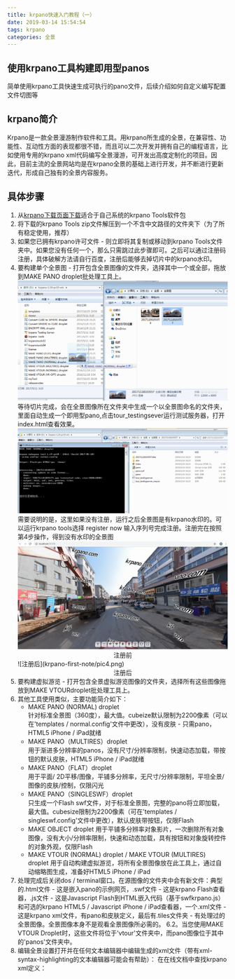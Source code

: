 ```yaml
---
title: krpano快速入门教程（一）
date: 2019-03-14 15:54:54
tags: krpano
categories: 全景
---
```

## 使用krpano工具构建即用型panos  
简单使用krpano工具快速生成可执行的pano文件，后续介绍如何自定义编写配置文件切图等
<!--more-->
## krpano简介
Krpano是一款全景漫游制作软件和工具。用krpano所生成的全景，在兼容性、功能性、互动性方面的表现都很不错，而且可以二次开发并拥有自己的编程语言，比如使用专用的krpano xml代码编写全景漫游，可开发出高度定制化的项目。因此，目前主流的全景网站均是在krpano全景的基础上进行开发，并不断进行更新迭代，形成自己独有的全景内容服务。
## 具体步骤
1. 从[krpano下载页面下载](https://krpano.com/download/)适合于自己系统的krpano Tools软件包
2. 将下载的krpano Tools zip文件解压到一个不含中文路径的文件夹下（为了所有稳定使用，推荐）
3. 如果您已拥有krpano许可文件 - 则立即将其复制或移动到krpano Tools文件夹中。如果您没有任何一个，那么只需跳过此步骤即可。之后可以通过注册码注册，具体破解方法请自行百度，注册后能够去掉切片中的krpano水印。
4. 要构建单个全景图 - 打开包含全景图像的文件夹，选择其中一个或全部，拖放到MAKE PANO droplet批处理工具上。 
   ![拖动全景图到工具上](krpano-first-note/pic1.png)
   等待切片完成，会在全景图像所在文件夹中生成一个以全景图命名的文件夹，里面自动生成一个即用型pano,点击tour_testingsever运行测试服务器，打开index.html查看效果。  
   ![生成结果](krpano-first-note/pic2.png)
   需要说明的是，这里如果没有注册，运行之后全景图是有krpano水印的。可以运行krpano tools选择 register now 输入序列号完成注册。注册完在按照第4步操作，得到没有水印的全景图
   ![注册前](krpano-first-note/pic3.png)
   <center>注册前</center>
   ![注册后](krpano-first-note/pic4.png)
   <center> 注册后</center>
5. 要构建虚拟游览 - 打开包含全景虚拟游览图像的文件夹，选择所有这些图像拖放到MAKE VTOURdroplet批处理工具上。 
6. 其他工具使用类似，主要功能简介如下：  
    * MAKE PANO (NORMAL) droplet  
      针对标准全景图（360度），最大值。cubeize默认限制为2200像素（可以在'templates / normal.config'文件中更改），没有皮肤 - 只需pano，HTML5 iPhone / iPad就绪
    * MAKE PANO（MULTIRES）droplet  
      用于渐进多分辨率的panos，没有尺寸/分辨率限制，快速动态加载，带按钮的默认皮肤，HTML5 iPhone / iPad就绪
    * MAKE PANO（FLAT）droplet  
      用于平面/ 2D平移/图像，平铺多分辨率，无尺寸/分辨率限制，平坦全景/图像的皮肤/控制，仅限闪光
    * MAKE PANO（SINGLESWF）droplet  
      只生成一个Flash swf文件，对于标准全景图，完整的pano将立即加载，最大值。cubesize限制为2200像素（可在'templates / singleswf.config'文件中更改），默认皮肤带按钮，仅限Flash
    * MAKE OBJECT droplet
      用于平铺多分辨率对象影片，一次删除所有对象图像，没有大小/分辨率限制，快速和动态加载，具有按钮和对象旋转控件的对象外观，仅限Flash
    * MAKE VTOUR (NORMAL) droplet / MAKE VTOUR (MULTIRES) droplet
       用于自动构建虚拟游览，将所有全景图像放在此工具上，通过自动缩略图生成，准备好HTML5 iPhone / iPad 
7. 处理完成后关闭dos / terminal窗口。在源图像的文件夹中会有新文件：典型的.html文件 - 这是嵌入pano的示例网页，.swf文件 - 这是krpano Flash查看器，.js文件 - 这是Javascript Flash到HTML嵌入代码（基于swfkrpano.js）和可选的krpano HTML5 / Javascript iPhone / iPad查看器，一个.xml文件 - 这是krpano xml文件，有pano和皮肤定义，最后有.tiles文件夹 - 有处理过的全景图像。全景图像本身不是观看全景图像所必需的。 6.2。当您使用MAKE VTOUR Droplet时，这些文件将位于'vtour'文件夹中，而pano图像位于其中的'panos'文件夹中。
8. 编辑全景设置打开并在任何文本编辑器中编辑生成的xml文件（带有xml-syntax-highlighting的文本编辑器可能会有帮助）： 在在线文档中查找krpano xml定义：
 
